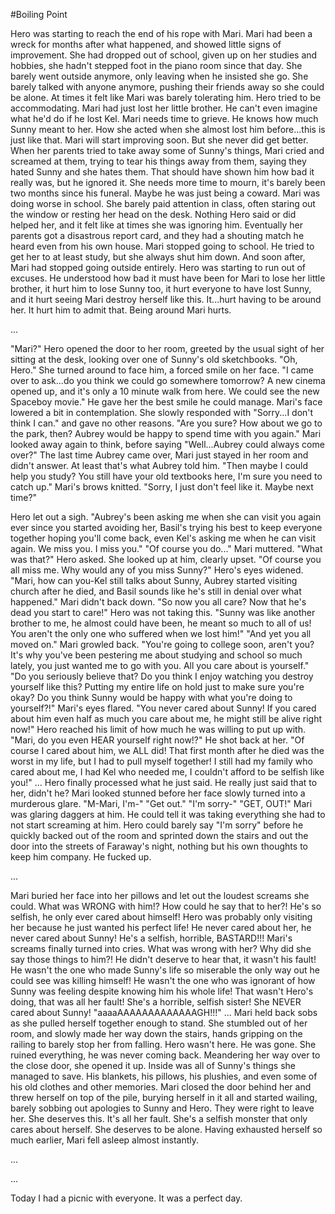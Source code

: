 #Boiling Point

Hero was starting to reach the end of his rope with Mari.
Mari had been a wreck for months after what happened, and showed little signs of improvement. She had dropped out of school, given up on her studies and hobbies, she hadn't stepped foot in the piano room since that day. She barely went outside anymore, only leaving when he insisted she go. She barely talked with anyone anymore, pushing their friends away so she could be alone. At times it felt like Mari was barely tolerating him.
Hero tried to be accommodating. Mari had just lost her little brother. He can't even imagine what he'd do if he lost Kel. Mari needs time to grieve. He knows how much Sunny meant to her. How she acted when she almost lost him before...this is just like that. Mari will start improving soon.
But she never did get better. When her parents tried to take away some of Sunny's things, Mari cried and screamed at them, trying to tear his things away from them, saying they hated Sunny and she hates them. That should have shown him how bad it really was, but he ignored it. She needs more time to mourn, it's barely been two months since his funeral. Maybe he was just being a coward.
Mari was doing worse in school. She barely paid attention in class, often staring out the window or resting her head on the desk. Nothing Hero said or did helped her, and it felt like at times she was ignoring him. Eventually her parents got a disastrous report card, and they had a shouting match he heard even from his own house. Mari stopped going to school. He tried to get her to at least study, but she always shut him down.
And soon after, Mari had stopped going outside entirely.
Hero was starting to run out of excuses. He understood how bad it must have been for Mari to lose her little brother, it hurt him to lose Sunny too, it hurt everyone to have lost Sunny, and it hurt seeing Mari destroy herself like this. It...hurt having to be around her.
It hurt him to admit that. Being around Mari hurts.

...

"Mari?" Hero opened the door to her room, greeted by the usual sight of her sitting at the desk, looking over one of Sunny's old sketchbooks.
"Oh, Hero." She turned around to face him, a forced smile on her face. "I came over to ask...do you think we could go somewhere tomorrow? A new cinema opened up, and it's only a 10 minute walk from here. We could see the new Spaceboy movie." He gave her the best smile he could manage. Mari's face lowered a bit in contemplation. She slowly responded with "Sorry...I don't think I can." and gave no other reasons.
"Are you sure? How about we go to the park, then? Aubrey would be happy to spend time with you again." Mari looked away again to think, before saying "Well...Aubrey could always come over?" The last time Aubrey came over, Mari just stayed in her room and didn't answer. At least that's what Aubrey told him. "Then maybe I could help you study? You still have your old textbooks here, I'm sure you need to catch up." Mari's brows knitted. "Sorry, I just don't feel like it. Maybe next time?"

Hero let out a sigh. "Aubrey's been asking me when she can visit you again ever since you started avoiding her, Basil's trying his best to keep everyone together hoping you'll come back, even Kel's asking me when he can visit again. We miss you. I miss you."
"Of course you do..." Mari muttered. "What was that?" Hero asked.
She looked up at him, clearly upset. "Of course you all miss me. Why would any of you miss Sunny?" Hero's eyes widened. "Mari, how can you-Kel still talks about Sunny, Aubrey started visiting church after he died, and Basil sounds like he's still in denial over what happened."
Mari didn't back down. "So now you all care? Now that he's dead you start to care!" Hero was not taking this. "Sunny was like another brother to me, he almost could have been, he meant so much to all of us! You aren't the only one who suffered when we lost him!"
"And yet you all moved on." Mari growled back. "You're going to college soon, aren't you? It's why you've been pestering me about studying and school so much lately, you just wanted me to go with you. All you care about is yourself."
"Do you seriously believe that? Do you think I enjoy watching you destroy yourself like this? Putting my entire life on hold just to make sure you're okay? Do you think Sunny would be happy with what you're doing to yourself?!" Mari's eyes flared. "You never cared about Sunny! If you cared about him even half as much you care about me, he might still be alive right now!"
Hero reached his limit of how much he was willing to put up with. "Mari, do you even HEAR yourself right now!?" He shot back at her. "Of course I cared about him, we ALL did! That first month after he died was the worst in my life, but I had to pull myself together! I still had my family who cared about me, I had Kel who needed me, I couldn't afford to be selfish like you!"
...
Hero finally processed what he just said. He really just said that to her, didn't he?
Mari looked stunned before her face slowly turned into a murderous glare.
"M-Mari, I'm-"
"Get out."
"I'm sorry-"
"GET, OUT!"
Mari was glaring daggers at him. He could tell it was taking everything she had to not start screaming at him.
Hero could barely say "I'm sorry" before he quickly backed out of the room and sprinted down the stairs and out the door into the streets of Faraway's night, nothing but his own thoughts to keep him company. He fucked up.

...

Mari buried her face into her pillows and let out the loudest screams she could.
What was WRONG with him!? How could he say that to her?! He's so selfish, he only ever cared about himself! Hero was probably only visiting her because he just wanted his perfect life! He never cared about her, he never cared about Sunny! He's a selfish, horrible, BASTARD!!!
Mari's screams finally turned into cries.
What was wrong with her? Why did she say those things to him?! He didn't deserve to hear that, it wasn't his fault! He wasn't the one who made Sunny's life so miserable the only way out he could see was killing himself! He wasn't the one who was ignorant of how Sunny was feeling despite knowing him his whole life! That wasn't Hero's doing, that was all her fault! She's a horrible, selfish sister! She NEVER cared about Sunny!
"aaaaAAAAAAAAAAAAAGH!!!"
...
Mari held back sobs as she pulled herself together enough to stand. She stumbled out of her room, and slowly made her way down the stairs, hands gripping on the railing to barely stop her from falling. Hero wasn't here. He was gone. She ruined everything, he was never coming back.
Meandering her way over to the close door, she opened it up. Inside was all of Sunny's things she managed to save. His blankets, his pillows, his plushies, and even some of his old clothes and other memories. Mari closed the door behind her and threw herself on top of the pile, burying herself in it all and started wailing, barely sobbing out apologies to Sunny and Hero. They were right to leave her. She deserves this. It's all her fault. She's a selfish monster that only cares about herself. She deserves to be alone.
Having exhausted herself so much earlier, Mari fell asleep almost instantly.

...

...

Today I had a picnic with everyone. It was a perfect day.
